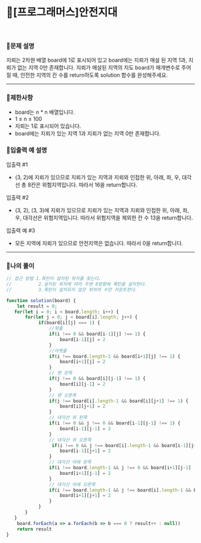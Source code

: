 # 🦄[프로그래머스]안전지대
<br/>

### 🧡문제 설명
지뢰는 2차원 배열 board에 1로 표시되어 있고 board에는 지뢰가 매설 된 지역 1과, 지뢰가 없는 지역 0만 존재합니다.
지뢰가 매설된 지역의 지도 board가 매개변수로 주어질 때, 안전한 지역의 칸 수를 return하도록 solution 함수를 완성해주세요.
***
### 💛제한사항
- board는 n * n 배열입니다.
- 1 ≤ n ≤ 100
- 지뢰는 1로 표시되어 있습니다.
- board에는 지뢰가 있는 지역 1과 지뢰가 없는 지역 0만 존재합니다.
### 💙입출력 예 설명
입출력 #1
- (3, 2)에 지뢰가 있으므로 지뢰가 있는 지역과 지뢰와 인접한 위, 아래, 좌, 우, 대각선 총 8칸은 위험지역입니다. 따라서 16을 return합니다.

입출력 #2
- (3, 2), (3, 3)에 지뢰가 있으므로 지뢰가 있는 지역과 지뢰와 인접한 위, 아래, 좌, 우, 대각선은 위험지역입니다. 따라서 위험지역을 제외한 칸 수 13을 return합니다.

입출력 예 #3
- 모든 지역에 지뢰가 있으므로 안전지역은 없습니다. 따라서 0을 return합니다.
***
### 💜나의 풀이
```javascript
// 접근 방법 1.폭탄이 설치된 위치를 찾는다.
//          2.설치된 위치에 따라 주변 8방향에 폭탄을 설치한다.
//          3.폭탄이 설치되지 않은 위치의 수만 카운트한다.

function solution(board) {
    let result = 0;
   for(let i = 0; i < board.length; i++) {
       for(let j = 0; j < board[i].length; j++) {
            if(board[i][j] === 1) {
                //윗줄
                if(i !== 0 && board[i-1][j] !== 1) {
                    board[i-1][j] = 2  
                }
                //아랫줄
                if(i !== board.length-1 && board[i+1][j] !== 1) {
                    board[i+1][j] = 2
                }
                // 맨 왼쪽
                if(j !== 0 && board[i][j-1] !== 1) {
                    board[i][j-1] = 2
                }
                // 맨 오른쪽
                if(j !== board[i].length-1 && board[i][j+1] !== 1) {
                    board[i][j+1] = 2
                }
                // 대각선 위 왼쪽
                if(i !== 0 && j !== 0 && board[i-1][j-1] !== 1) {
                    board[i-1][j-1] = 2
                }
                // 대각선 위 오른쪽
                 if(i !== 0 && j !== board[i].length-1 && board[i-1][j+1] !== 1) {
                    board[i-1][j+1] = 2
                }
                // 대각선 아래 왼쪽
                if(i !== board.length-1 && j !== 0 && board[i+1][j-1] !== 1) {
                    board[i+1][j-1] = 2
                }
                // 대각선 아래 오른쪽
                if(i !== board.length-1 && j !== board[i].length-1 && board[i+1][j+1] !== 1) {
                    board[i+1][j+1] = 2
                }
            }
       }
   }
    board.forEach(a => a.forEach(b => b === 0 ? result++ : null))
    return result
}
```